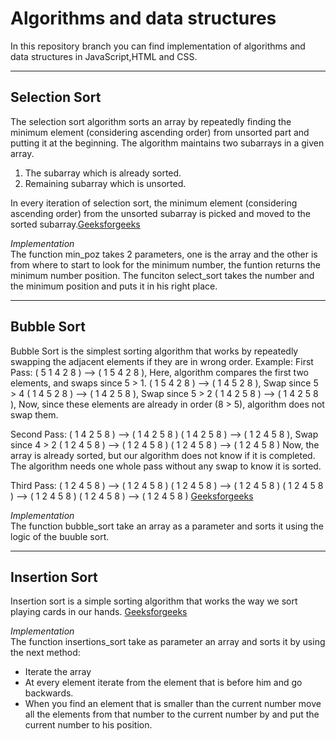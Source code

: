 # Algorithms and data structures
In this repository branch you can find implementation of algorithms and data structures in JavaScript,HTML and CSS.

----------------------------------------------------------------------------------------------------------------------------------------

 ## Selection Sort
The selection sort algorithm sorts an array by repeatedly finding the minimum element (considering ascending order) from unsorted part and putting it at the beginning. The algorithm maintains two subarrays in a given array.

1) The subarray which is already sorted.
2) Remaining subarray which is unsorted.

In every iteration of selection sort, the minimum element (considering ascending order) from the unsorted subarray is picked and moved to the sorted subarray.[Geeksforgeeks](https://www.geeksforgeeks.org/selection-sort/)

  *Implementation*</br>
   The function min_poz takes 2 parameters, one is the array and the other is from where to start to look for the minimum number, the funtion returns the minimum number position. The funciton select_sort takes the number and the minimum position and puts it in his right place.
   

----------------------------------------------------------------------------------------------------------------------------------------

## Bubble Sort

Bubble Sort is the simplest sorting algorithm that works by repeatedly swapping the adjacent elements if they are in wrong order.
Example:
First Pass:
( 5 1 4 2 8 ) –> ( 1 5 4 2 8 ), Here, algorithm compares the first two elements, and swaps since 5 > 1.
( 1 5 4 2 8 ) –>  ( 1 4 5 2 8 ), Swap since 5 > 4
( 1 4 5 2 8 ) –>  ( 1 4 2 5 8 ), Swap since 5 > 2
( 1 4 2 5 8 ) –> ( 1 4 2 5 8 ), Now, since these elements are already in order (8 > 5), algorithm does not swap them.

Second Pass:
( 1 4 2 5 8 ) –> ( 1 4 2 5 8 )
( 1 4 2 5 8 ) –> ( 1 2 4 5 8 ), Swap since 4 > 2
( 1 2 4 5 8 ) –> ( 1 2 4 5 8 )
( 1 2 4 5 8 ) –>  ( 1 2 4 5 8 )
Now, the array is already sorted, but our algorithm does not know if it is completed. The algorithm needs one whole pass without any swap to know it is sorted.

Third Pass:
( 1 2 4 5 8 ) –> ( 1 2 4 5 8 )
( 1 2 4 5 8 ) –> ( 1 2 4 5 8 )
( 1 2 4 5 8 ) –> ( 1 2 4 5 8 )
( 1 2 4 5 8 ) –> ( 1 2 4 5 8 )
[Geeksforgeeks](https://www.geeksforgeeks.org/bubble-sort/)

*Implementation*</br>
 The function bubble_sort take an array as a parameter and sorts it using the logic of the buuble sort.
 
----------------------------------------------------------------------------------------------------------------------------------------
## Insertion Sort

Insertion sort is a simple sorting algorithm that works the way we sort playing cards in our hands. [Geeksforgeeks](https://www.geeksforgeeks.org/insertion-sort/)

*Implementation*</br>
The function insertions_sort take as parameter an array and sorts it by using the next method:<br>
  - Iterate the array 
  - At every element iterate from the element that is before him and go backwards.
  - When you find an element that is smaller than the current number move all the elements from that number to the current number by  and put the current number to his position.
